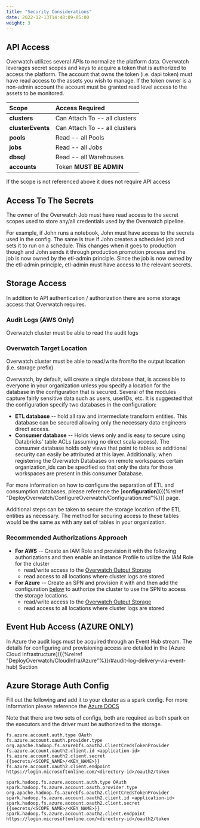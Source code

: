 ```yaml
---
title: "Security Considerations"
date: 2022-12-13T14:48:09-05:00
weight: 3
---
```


## API Access
Overwatch utilizes several APIs to normalize the platform data. Overwatch leverages secret scopes and keys to acquire 
a token that is authorized to access the platform. The account that owns the token (i.e. dapi token) must have 
read access to the assets you wish to manage. If the token owner is a non-admin account the account must be granted 
read level access to the assets to be monitored.

Scope | Access Required
:----------------|:-----------------------------------------
**clusters**|Can Attach To -- all clusters
**clusterEvents**|Can Attach To -- all clusters
**pools**|Read -- all Pools
**jobs**|Read -- all Jobs
**dbsql**|Read -- all Warehouses
**accounts**|Token **MUST BE ADMIN**

If the scope is not referenced above it does not require API access

## Access To The Secrets
The owner of the Overwatch Job must have read access to the secret scopes used to store any/all credentials used by 
the Overwatch pipeline.

For example, if John runs a notebook, John must have access to the secrets used in the config. The same is true if John
creates a scheduled job and sets it to run on a schedule. This changes when it goes to production though and John
sends it through production promotion process and the job is now owned by the etl-admin principle. Since the job
is now owned by the etl-admin principle, etl-admin must have access to the relevant secrets.

## Storage Access
In addition to API authentication / authorization there are some storage access that Overwatch requires.

### Audit Logs (AWS Only)
Overwatch cluster must be able to read the audit logs

### Overwatch Target Location
Overwatch cluster must be able to read/write from/to the output location (i.e. storage prefix) 

Overwatch, by default, will create a single database that, is accessible to everyone in your organization unless you
specify a location for the database in the configuration that is secured. Several of the modules
capture fairly sensitive data such as users, userIDs, etc. It is suggested that the configuration specify two
databases in the configuration:
* **ETL database** -- hold all raw and intermediate transform entities. This database can be secured
  allowing only the necessary data engineers direct access.
* **Consumer database** -- Holds views only and is easy to secure using Databricks' table ACLs (assuming no direct
  scala access). The consumer database holds only views that point to tables so additional security can easily be
  attributed at this layer. Additionally, when registering the Overwatch Databases on remote workspaces certain 
  organization_ids can be specified so that only the data for those workspaces are present in this consumer Database.

For more information on how to configure the separation of ETL and consumption databases, please reference the
[**configuration**]({{%relref "DeployOverwatch/ConfigureOverwatch/Configuration.md"%}}) page.

Additional steps can be taken to secure the storage location of the ETL entities as necessary. The method for
securing access to these tables would be the same as with any set of tables in your organization.

### Recommended Authorizations Approach
* **For AWS** -- Create an IAM Role and provision it with the following authorizations and then enable an Instance 
  Profile to utilize the IAM Role for the cluster
  * read/write access to the [Overwatch Output Storage](#overwatch-target-location)
  * read access to all locations where cluster logs are stored
* **For Azure** -- Create an SPN and provision it with and then add the configuration [below](#azure-storage-auth-config) 
  to authorize the cluster to use the SPN to access the storage locations.
  * read/write access to the [Overwatch Output Storage](#overwatch-target-location)
  * read access to all locations where cluster logs are stored

## Event Hub Access (AZURE ONLY)
In Azure the audit logs must be acquired through an Event Hub stream. The details for configuring and provisioning 
access are detailed in the 
[Azure Cloud Infrastructure]({{%relref "DeployOverwatch/CloudInfra/Azure"%}}/#audit-log-delivery-via-event-hub) Section


## Azure Storage Auth Config 
Fill out the following and add it to your cluster as a spark config. For more information please reference 
the [Azure DOCS](https://learn.microsoft.com/en-us/azure/databricks/dbfs/mounts#--mount-adls-gen2-or-blob-storage-with-abfs)

Note that there are two sets of configs, both are required as both spark on the executors and the driver must be 
authorized to the storage.
```
fs.azure.account.auth.type OAuth
fs.azure.account.oauth.provider.type org.apache.hadoop.fs.azurebfs.oauth2.ClientCredsTokenProvider
fs.azure.account.oauth2.client.id <application-id>
fs.azure.account.oauth2.client.secret {{secrets/<SCOPE_NAME>/<KEY_NAME>}}
fs.azure.account.oauth2.client.endpoint https://login.microsoftonline.com/<directory-id>/oauth2/token

spark.hadoop.fs.azure.account.auth.type OAuth
spark.hadoop.fs.azure.account.oauth.provider.type org.apache.hadoop.fs.azurebfs.oauth2.ClientCredsTokenProvider
spark.hadoop.fs.azure.account.oauth2.client.id <application-id>
spark.hadoop.fs.azure.account.oauth2.client.secret {{secrets/<SCOPE_NAME>/<KEY_NAME>}}
spark.hadoop.fs.azure.account.oauth2.client.endpoint https://login.microsoftonline.com/<directory-id>/oauth2/token
```

